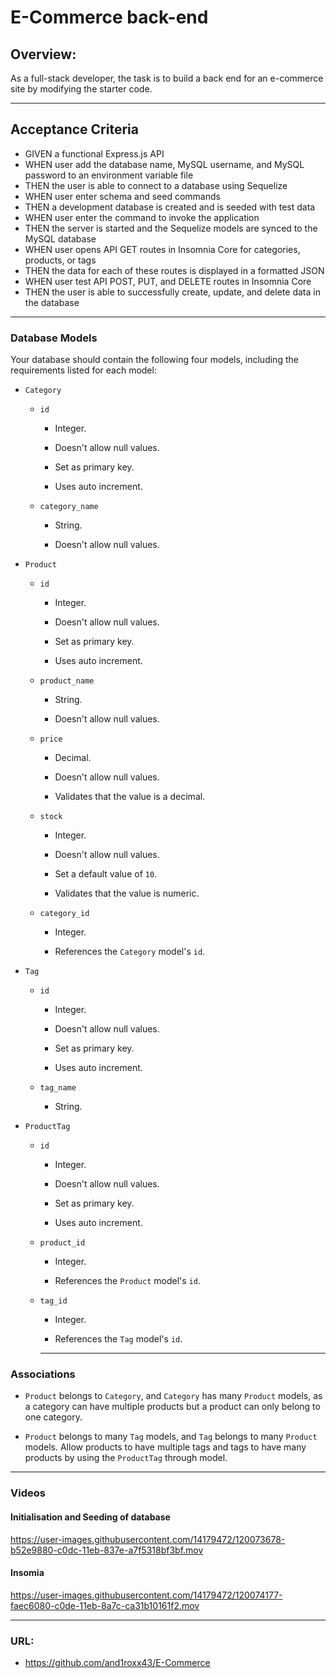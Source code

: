 # E-Commerce back-end

## Overview:
As a full-stack developer, the task is to build a back end for an e-commerce site by modifying the starter code. 

___

## Acceptance Criteria
- GIVEN a functional Express.js API
- WHEN user add the database name, MySQL username, and MySQL password to an environment variable file
- THEN the user is able to connect to a database using Sequelize
- WHEN user enter schema and seed commands
- THEN a development database is created and is seeded with test data
- WHEN user enter the command to invoke the application
- THEN the server  is started and the Sequelize models are synced to the MySQL database
- WHEN user opens API GET routes in Insomnia Core for categories, products, or tags
- THEN the data for each of these routes is displayed in a formatted JSON
- WHEN user test API POST, PUT, and DELETE routes in Insomnia Core
- THEN the user is able to successfully create, update, and delete data in the database

___

### Database Models

Your database should contain the following four models, including the requirements listed for each model:

* `Category`

  * `id`

    * Integer.
  
    * Doesn't allow null values.
  
    * Set as primary key.
  
    * Uses auto increment.

  * `category_name`
  
    * String.
  
    * Doesn't allow null values.

* `Product`

  * `id`
  
    * Integer.
  
    * Doesn't allow null values.
  
    * Set as primary key.
  
    * Uses auto increment.

  * `product_name`
  
    * String.
  
    * Doesn't allow null values.

  * `price`
  
    * Decimal.
  
    * Doesn't allow null values.
  
    * Validates that the value is a decimal.

  * `stock`
  
    * Integer.
  
    * Doesn't allow null values.
  
    * Set a default value of `10`.
  
    * Validates that the value is numeric.

  * `category_id`
  
    * Integer.
  
    * References the `Category` model's `id`.

* `Tag`

  * `id`
  
    * Integer.
  
    * Doesn't allow null values.
  
    * Set as primary key.
  
    * Uses auto increment.

  * `tag_name`
  
    * String.

* `ProductTag`

  * `id`

    * Integer.

    * Doesn't allow null values.

    * Set as primary key.

    * Uses auto increment.

  * `product_id`

    * Integer.

    * References the `Product` model's `id`.

  * `tag_id`

    * Integer.

    * References the `Tag` model's `id`.

    ___
### Associations


* `Product` belongs to `Category`, and `Category` has many `Product` models, as a category can have multiple products but a product can only belong to one category.

* `Product` belongs to many `Tag` models, and `Tag` belongs to many `Product` models. Allow products to have multiple tags and tags to have many products by using the `ProductTag` through model.
___
### Videos

#### Initialisation and Seeding of database

https://user-images.githubusercontent.com/14179472/120073678-b52e9880-c0dc-11eb-837e-a7f5318bf3bf.mov

#### Insomia

https://user-images.githubusercontent.com/14179472/120074177-faec6080-c0de-11eb-8a7c-ca31b10161f2.mov

___
### URL:
- https://github.com/and1roxx43/E-Commerce
